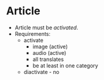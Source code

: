 # Article

- Article must be *activated*.
- Requirements:
  - activate
    - image (active)
    - audio (active)
    - all translates
    - be at least in one category
  - diactivate - no
